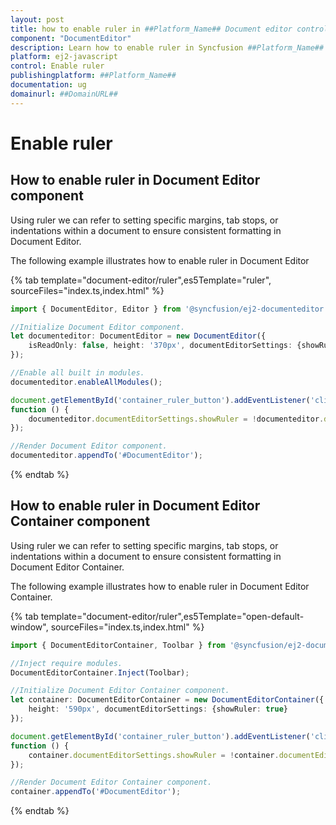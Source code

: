```yaml
---
layout: post
title: how to enable ruler in ##Platform_Name## Document editor control | Syncfusion
component: "DocumentEditor"
description: Learn how to enable ruler in Syncfusion ##Platform_Name## Document editor control of Syncfusion Essential JS 2 and more.
platform: ej2-javascript
control: Enable ruler 
publishingplatform: ##Platform_Name##
documentation: ug
domainurl: ##DomainURL##
---
```


# Enable ruler

## How to enable ruler in Document Editor component

Using ruler we can refer to setting specific margins, tab stops, or indentations within a document to ensure consistent formatting in Document Editor.

The following example illustrates how to enable ruler in Document Editor

{% tab template="document-editor/ruler",es5Template="ruler", sourceFiles="index.ts,index.html" %}

```typescript
import { DocumentEditor, Editor } from '@syncfusion/ej2-documenteditor';

//Initialize Document Editor component.
let documenteditor: DocumentEditor = new DocumentEditor({
    isReadOnly: false, height: '370px', documentEditorSettings: {showRuler: true}
});

//Enable all built in modules.
documenteditor.enableAllModules();

document.getElementById('container_ruler_button').addEventListener('click', 
function () {
    documenteditor.documentEditorSettings.showRuler = !documenteditor.documentEditorSettings.showRuler;
});

//Render Document Editor component.
documenteditor.appendTo('#DocumentEditor');
```

{% endtab %}

## How to enable ruler in Document Editor Container component

Using ruler we can refer to setting specific margins, tab stops, or indentations within a document to ensure consistent formatting in Document Editor Container.

The following example illustrates how to enable ruler in Document Editor Container.

{% tab template="document-editor/ruler",es5Template="open-default-window", sourceFiles="index.ts,index.html" %}

```typescript
import { DocumentEditorContainer, Toolbar } from '@syncfusion/ej2-documenteditor';

//Inject require modules.
DocumentEditorContainer.Inject(Toolbar);

//Initialize Document Editor Container component.
let container: DocumentEditorContainer = new DocumentEditorContainer({
    height: '590px', documentEditorSettings: {showRuler: true}
});

document.getElementById('container_ruler_button').addEventListener('click', 
function () {
    container.documentEditorSettings.showRuler = !container.documentEditorSettings.showRuler;
});

//Render Document Editor Container component.
container.appendTo('#DocumentEditor');
```

{% endtab %}